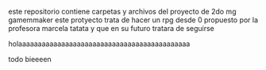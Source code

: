 este repositorio contiene carpetas y archivos del proyecto de 2do mg gamemmaker 
este protyecto trata de hacer un rpg desde 0 
propuesto por la profesora marcela tatata
y que en su futuro tratara de seguirse 




holaaaaaaaaaaaaaaaaaaaaaaaaaaaaaaaaaaaaaaaaaaaa




todo bieeeen
